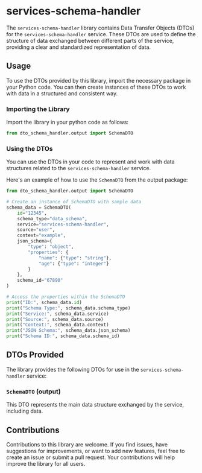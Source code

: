 # services-schema-handler

The `services-schema-handler` library contains Data Transfer Objects (DTOs) for the `services-schema-handler` service. These DTOs are used to define the structure of data exchanged between different parts of the service, providing a clear and standardized representation of data.

## Usage

To use the DTOs provided by this library, import the necessary package in your Python code. You can then create instances of these DTOs to work with data in a structured and consistent way.

### Importing the Library

Import the library in your python code as follows:

```python
from dto_schema_handler.output import SchemaDTO
```

### Using the DTOs

You can use the DTOs in your code to represent and work with data structures related to the `services-schema-handler` service.

Here's an example of how to use the `SchemaDTO` from the output package:

```python
from dto_schema_handler.output import SchemaDTO

# Create an instance of SchemaDTO with sample data
schema_data = SchemaDTO(
    id="12345",
    schema_type="data_schema",
    service="services-schema-handler",
    source="user",
    context="example",
    json_schema={
        "type": "object",
        "properties": {
            "name": {"type": "string"},
            "age": {"type": "integer"}
        }
    },
    schema_id="67890"
)

# Access the properties within the SchemaDTO
print("ID:", schema_data.id)
print("Schema Type:", schema_data.schema_type)
print("Service:", schema_data.service)
print("Source:", schema_data.source)
print("Context:", schema_data.context)
print("JSON Schema:", schema_data.json_schema)
print("Schema ID:", schema_data.schema_id)
```

## DTOs Provided

The library provides the following DTOs for use in the `services-schema-handler` service:

### `SchemaDTO` (output)

This DTO represents the main data structure exchanged by the service, including data.


## Contributions

Contributions to this library are welcome. If you find issues, have suggestions for improvements, or want to add new features, feel free to create an issue or submit a pull request. Your contributions will help improve the library for all users.
